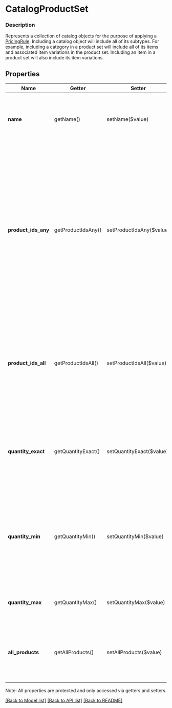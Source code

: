 # CatalogProductSet

### Description

Represents a collection of catalog objects for the purpose of applying a [PricingRule](#type-pricingrule). Including a catalog object will include all of its subtypes. For example, including a category in a product set will include all of its items and associated item variations in the product set. Including an item in a product set will also include its item variations.

## Properties
Name | Getter | Setter | Type | Description | Notes
------------ | ------------- | ------------- | ------------- | ------------- | -------------
**name** | getName() | setName($value) | **string** | User-defined name for the product set. For example, \&quot;Clearance Items\&quot; or \&quot;Winter Sale Items\&quot;. | [optional] 
**product_ids_any** | getProductIdsAny() | setProductIdsAny($value) | **string[]** | Unique IDs for any [CatalogObjects](#type-catalogobject)s to include in this product set. Any number of these catalog objects can be in an order for a pricing rule to apply.  This can be used with &#x60;product_ids_all&#x60; in a parent [CatalogProductSet](#type-catalogproductset) to match groups of products for a bulk discount, such as a discount for an entree and side combo.  Only one of &#x60;product_ids_all&#x60;, &#x60;product_ids_any&#x60;, or &#x60;all_products&#x60; can be set.  Max: 500 catalog object IDs. | [optional] 
**product_ids_all** | getProductIdsAll() | setProductIdsAll($value) | **string[]** | Unique IDs for [CatalogObjects](#type-catalogobject) to include in this product set. All objects in this set must be included in an order for a pricing rule to apply.  Only one of &#x60;product_ids_all&#x60;, &#x60;product_ids_any&#x60;, or &#x60;all_products&#x60; can be set.  Max: 500 catalog object IDs. | [optional] 
**quantity_exact** | getQuantityExact() | setQuantityExact($value) | **int** | If set, there must be exactly this many items from &#x60;products_any&#x60; or &#x60;products_all&#x60; in the cart for the discount to apply.  Cannot be combined with either &#x60;quantity_min&#x60; or &#x60;quantity_max&#x60;. | [optional] 
**quantity_min** | getQuantityMin() | setQuantityMin($value) | **int** | If set, there must be at least this many items from &#x60;products_any&#x60; or &#x60;products_all&#x60; in a cart for the discount to apply. See &#x60;quantity_exact&#x60;. Defaults to 0 if &#x60;quantity_exact&#x60;, &#x60;quantity_min&#x60; and &#x60;quantity_max&#x60; are all unspecified. | [optional] 
**quantity_max** | getQuantityMax() | setQuantityMax($value) | **int** | If set, the pricing rule will apply to a maximum of this many items from &#x60;products_any&#x60; or &#x60;products_all&#x60;. | [optional] 
**all_products** | getAllProducts() | setAllProducts($value) | **bool** | If set to &#x60;true&#x60;, the product set will include every item in the catalog.  Only one of &#x60;product_ids_all&#x60;, &#x60;product_ids_any&#x60;, or &#x60;all_products&#x60; can be set. | [optional] 

Note: All properties are protected and only accessed via getters and setters.

[[Back to Model list]](../../README.md#documentation-for-models) [[Back to API list]](../../README.md#documentation-for-api-endpoints) [[Back to README]](../../README.md)


